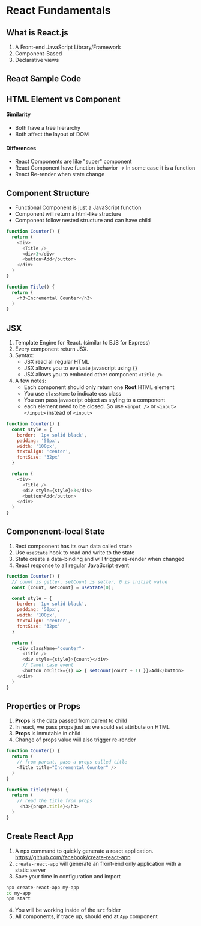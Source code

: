 # React Fundamentals

## What is React.js
1. A Front-end JavaScript Library/Framework
2. Component-Based
3. Declarative views

## React Sample Code

## HTML Element vs Component
#### Similarity
* Both have a tree hierarchy
* Both affect the layout of DOM

#### Differences
* React Components are like "super" component
* React Component have function behavior -> In some case it is a function
* React Re-render when state change

## Component Structure
* Functional Component is just a JavaScript function
* Component will return a html-like structure
* Component follow nested structure and can have child

```js
function Counter() {
  return (
    <div>
      <Title />
      <div>3</div>
      <button>Add</button>
    </div>
  )
}

function Title() {
  return (
    <h3>Incremental Counter</h3>
  )
}
```

## JSX
1. Template Engine for React. (similar to EJS for Express)
2. Every component return JSX.
3. Syntax:
    * JSX read all regular HTML
    * JSX allows you to evaluate javascript using `{}`
    * JSX allows you to embeded other component `<Title />`
4. A few notes:
    * Each component should only return one **Root** HTML element
    * You use `className` to indicate css class
    * You can pass javascript object as styling to a component
    * each element need to be closed. So use `<input />` or `<input></input>` instead of `<input>`

```js
function Counter() {
  const style = {
    border: '1px solid black',
    padding: '50px',
    width: '100px',
    textAlign: 'center',
    fontSize: '32px'
  }

  return (
    <div>
      <Title />
      <div style={style}>3</div>
      <button>Add</button>
    </div>
  )
}
```

## Componenent-local State
1. Rect compoonent has its own data called `state`
2. Use `useState` hook to read and write to the state
3. State create a data-binding and will trigger re-render when changed
4. React response to all regular JavaScript event

```js
function Counter() {
  // count is getter, setCount is setter, 0 is initial value
  const [count, setCount] = useState(0);

  const style = {
    border: '1px solid black',
    padding: '50px',
    width: '100px',
    textAlign: 'center',
    fontSize: '32px'
  }

  return (
    <div className="counter">
      <Title />
      <div style={style}>{count}</div>
      // Camel case event
      <button onClick={() => { setCount(count + 1) }}>Add</button>
    </div>
  )
}
```

## Properties or Props
1. **Props** is the data passed from parent to child
2. In react, we pass props just as we sould set attribute on HTML
3. **Props** is inmutable in child
4. Change of props value will also trigger re-render

```js
function Counter() {
  return (
    // from parent, pass a props called title
    <Title title="Incremental Counter" />
  )
}

function Title(props) {
  return (
    // read the title from props
     <h3>{props.title}</h3>
  )
}
```

## Create React App
1. A npx command to quickly generate a react application. https://github.com/facebook/create-react-app
2. `create-react-app` will generate an front-end only application with a static server
3. Save your time in configuration and import

```bash
npx create-react-app my-app
cd my-app
npm start
```

4. You will be working inside of the `src` folder
5. All components, if trace up, should end at `App` component